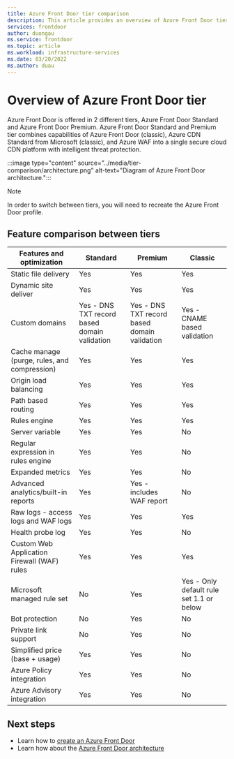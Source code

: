 ```yaml
---
title: Azure Front Door tier comparison
description: This article provides an overview of Azure Front Door tiers and feature differences between them.
services: frontdoor
author: duongau
ms.service: frontdoor
ms.topic: article
ms.workload: infrastructure-services
ms.date: 03/20/2022
ms.author: duau
---
```


# Overview of Azure Front Door tier


Azure Front Door is offered in 2 different tiers, Azure Front Door Standard and Azure Front Door Premium. Azure Front Door Standard and Premium tier combines capabilities of Azure Front Door (classic), Azure CDN Standard from Microsoft (classic), and Azure WAF into a single secure cloud CDN platform with intelligent threat protection.

:::image type="content" source="../media/tier-comparison/architecture.png" alt-text="Diagram of Azure Front Door architecture.":::

> [!NOTE]
> In order to switch between tiers, you will need to recreate the Azure Front Door profile.
> 

## Feature comparison between tiers

| Features and optimization | Standard | Premium | Classic |
|--|--|--|--|
| Static file delivery | Yes | Yes | Yes |
| Dynamic site deliver | Yes | Yes | Yes |
| Custom domains | Yes - DNS TXT record based domain validation | Yes - DNS TXT record based domain validation | Yes - CNAME based validation |
| Cache manage (purge, rules, and compression) | Yes | Yes | Yes |
| Origin load balancing | Yes | Yes | Yes |
| Path based routing | Yes | Yes | Yes |
| Rules engine | Yes | Yes | Yes |
| Server variable | Yes | Yes | No |
| Regular expression in rules engine | Yes | Yes | No |
| Expanded metrics | Yes | Yes | No |
| Advanced analytics/built-in reports | Yes | Yes - includes WAF report | No |
| Raw logs - access logs and WAF logs | Yes | Yes | Yes |
| Health probe log | Yes | Yes | No |
| Custom Web Application Firewall (WAF) rules | Yes | Yes | Yes |
| Microsoft managed rule set | No | Yes | Yes - Only default rule set 1.1 or below |
| Bot protection | No | Yes | No |
| Private link support | No | Yes | No |
| Simplified price (base + usage) | Yes | Yes | No |
| Azure Policy integration | Yes | Yes | No |
| Azure Advisory integration | Yes | Yes | No | 

## Next steps

* Learn how to [create an Azure Front Door](create-front-door-portal.md)
* Learn how about the [Azure Front Door architecture](standard-premium/front-door-routing-architecture.md)
